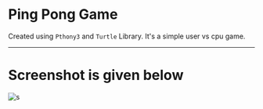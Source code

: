 
# Ping Pong Game
  Created using `Pthony3` and `Turtle` Library.  It's a simple user vs cpu game.
  
  ***
  
 # Screenshot is given below 
 
![s](https://user-images.githubusercontent.com/55054089/123271291-4e0ad500-d51e-11eb-9a07-c99be13c0729.png)
